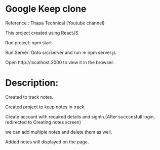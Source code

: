 # Google Keep clone

Reference : Thapa Technical (Youtube channel)

This project created using ReactJS


Run project:  npm start


Run Server: Goto src/server and run => npm server.js

Open http://localhost:3000 to view it in the browser.



Description: 
=
Created to track notes.


Created project to keep notes in track.

Create account with required details and signIn.(After succcesfull login, redirected to Creating notes screen)

we can add multiple notes and delete them as well.


Added notes will displayed on the page.



